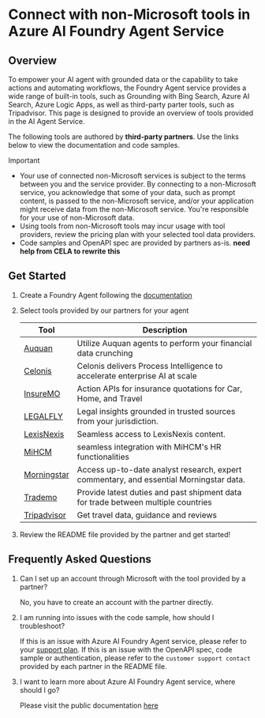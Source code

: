 # Connect with non-Microsoft tools in Azure AI Foundry Agent Service

## Overview
To empower your AI agent with grounded data or the capability to take actions and automating workflows, the Foundry Agent service provides a wide range of built-in tools, such as Grounding with Bing Search, Azure AI Search, Azure Logic Apps, as well as third-party parter tools, such as Tripadvisor. This page is designed to provide an overview of tools provided in the AI Agent Service.

The following tools are authored by **third-party partners**. Use the links below to view the documentation and code samples.

> [!IMPORTANT]
> * Your use of connected non-Microsoft services is subject to the terms between you and the service provider. By connecting to a non-Microsoft service, you acknowledge that some of your data, such as prompt content, is passed to the non-Microsoft service, and/or your application might receive data from the non-Microsoft service. You're responsible for your use of non-Microsoft data. 
> * Using tools from non-Microsoft tools may incur usage with tool providers, review the pricing plan with your selected tool data providers.
> * Code samples and OpenAPI spec are provided by partners as-is. **need help from CELA to rewrite this**

## Get Started
1. Create a Foundry Agent following the [documentation](https://learn.microsoft.com/en-us/azure/ai-services/agents/quickstart)

1. Select tools provided by our partners for your agent

   |Tool  |Description  |
   |---------|---------|
   | [Auquan](./auquan) | Utilize Auquan agents to perform your financial data crunching |
   | [Celonis](./Celonis) | Celonis delivers Process Intelligence to accelerate enterprise AI at scale |
   | [InsureMO](./InsureMO) | Action APIs for insurance quotations for Car, Home, and Travel |
   | [LEGALFLY](./legalfly) | Legal insights grounded in trusted sources from your jurisdiction. |
   | [LexisNexis](./LexisNexis) | Seamless access to LexisNexis content. |
   | [MiHCM](./MiHCM) | seamless integration with MiHCM's HR functionalities |
   | [Morningstar](./Morningstar) | Access up-to-date analyst research, expert commentary, and essential Morningstar data. |
   | [Trademo](./Trademo_Glocal_trade) | Provide latest duties and past shipment data for trade between multiple countries |
   | [Tripadvisor](./Tripadvisor) | Get travel data, guidance and reviews |

1. Review the README file provided by the partner and get started!

## Frequently Asked Questions
1. Can I set up an account through Microsoft with the tool provided by a partner?

   No, you have to create an account with the partner directly.

1. I am running into issues with the code sample, how should I troubleshoot?

   If this is an issue with Azure AI Foundry Agent service, please refer to your [support plan](https://support.microsoft.com/en-us). If this is an issue with the OpenAPI spec, code sample or authentication, please refer to the `customer support contact` provided by each partner in the README file.

1. I want to learn more about Azure AI Foundry Agent service, where should I go?

   Please visit the public documentation [here](https://learn.microsoft.com/en-us/azure/ai-services/agents/)
    

